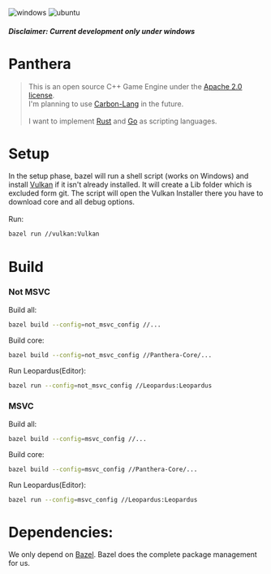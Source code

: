 
![windows](https://github.com/Nov0cx/Panthera/actions/workflows/windows.yml/badge.svg)
![ubuntu](https://github.com/Nov0cx/Panthera/actions/workflows/ubuntu.yml/badge.svg)

##### Disclaimer: Current development only under windows

# Panthera
 > This is an open source C++ Game Engine under the [Apache 2.0 license](https://www.apache.org/licenses/LICENSE-2.0).
 > <br/>I'm planning to use [Carbon-Lang](https://github.com/carbon-language/carbon-lang) in the future.
 > <br/><br/>
 > I want to implement [Rust](https://www.rust-lang.org/) and [Go](https://go.dev/) as scripting languages.
 
# Setup
In the setup phase, bazel will run a shell script (works on Windows) 
and install [Vulkan](https://www.vulkan.org/) if it isn't already installed. 
It will create a Lib folder which is excluded form git.
The script will open the Vulkan Installer there you have to download core and all debug options.
<br/>
<br/>
Run:
```bash
bazel run //vulkan:Vulkan
```

# Build

### Not MSVC

Build all:
```bash
bazel build --config=not_msvc_config //...
```
Build core:
```bash
bazel build --config=not_msvc_config //Panthera-Core/...
```
Run Leopardus(Editor):
```bash
bazel run --config=not_msvc_config //Leopardus:Leopardus
```

### MSVC
Build all:
```bash
bazel build --config=msvc_config //...
```
Build core:
```bash
bazel build --config=msvc_config //Panthera-Core/...
```
Run Leopardus(Editor):
```bash
bazel run --config=msvc_config //Leopardus:Leopardus
```

# Dependencies:
We only depend on [Bazel](https://bazel.build/install/bazelisk).
Bazel does the complete package management for us.

